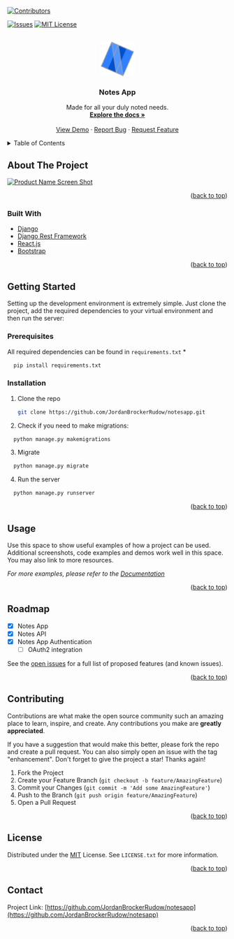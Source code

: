 <div id="top"></div>
<!--
*** Thanks for checking out the Best-README-Template. If you have a suggestion
*** that would make this better, please fork the repo and create a pull request
*** or simply open an issue with the tag "enhancement".
*** Don't forget to give the project a star!
*** Thanks again! Now go create something AMAZING! :D
-->



<!-- PROJECT SHIELDS -->
<!--
*** I'm using markdown "reference style" links for readability.
*** Reference links are enclosed in brackets [ ] instead of parentheses ( ).
*** See the bottom of this document for the declaration of the reference variables
*** for contributors-url, forks-url, etc. This is an optional, concise syntax you may use.
*** https://www.markdownguide.org/basic-syntax/#reference-style-links
-->
[![Contributors][contributors-shield]][contributors-url]
<!-- [![Forks][forks-shield]][forks-url]
[![Stargazers][stars-shield]][stars-url]
-->
[![Issues][issues-shield]][issues-url]
[![MIT License][license-shield]][license-url]



<!-- PROJECT LOGO -->
<br />
<div align="center">
  <a href="https://github.com/JordanBrockerRudow/notesapp">
    <img src="docs/images/logo/logo_light.png" alt="Logo" width="80" height="80">
  </a>

<h3 align="center">Notes App</h3>

  <p align="center">
    Made for all your duly noted needs.
    <br />
    <a href="https://github.com/JordanBrockerRudow/notesapp"><strong>Explore the docs »</strong></a>
    <br />
    <br />
    <a href="https://github.com/JordanBrockerRudow/notesapp">View Demo</a>
    ·
    <a href="https://github.com/JordanBrockerRudow/notesapp/issues">Report Bug</a>
    ·
    <a href="https://github.com/JordanBrockerRudow/notesapp/issues">Request Feature</a>
  </p>
</div>



<!-- TABLE OF CONTENTS -->
<details>
  <summary>Table of Contents</summary>
  <ol>
    <li>
      <a href="#about-the-project">About The Project</a>
      <ul>
        <li><a href="#built-with">Built With</a></li>
      </ul>
    </li>
    <li>
      <a href="#getting-started">Getting Started</a>
      <ul>
        <li><a href="#prerequisites">Prerequisites</a></li>
        <li><a href="#installation">Installation</a></li>
      </ul>
    </li>
    <li><a href="#usage">Usage</a></li>
    <li><a href="#roadmap">Roadmap</a></li>
    <li><a href="#contributing">Contributing</a></li>
    <li><a href="#license">License</a></li>
    <li><a href="#contact">Contact</a></li>
    <!--<li><a href="#acknowledgments">Acknowledgments</a></li>-->
  </ol>
</details>



<!-- ABOUT THE PROJECT -->
## About The Project

[![Product Name Screen Shot][product-screenshot]](https://example.com)

<!-- Here's a blank template to get started: To avoid retyping too much info. Do a search and replace with your text editor for the following: `github_username`, `repo_name`, `twitter_handle`, `linkedin_username`, `email`, `email_client`, `project_title`, `project_description` -->

<p align="right">(<a href="#top">back to top</a>)</p>



### Built With

* [Django](https://djangoproject.com)
* [Django Rest Framework](https://www.django-rest-framework.org/)
* [React.js](https://reactjs.org/)
* [Bootstrap](https://getbootstrap.com)

<p align="right">(<a href="#top">back to top</a>)</p>



<!-- GETTING STARTED -->
## Getting Started
Setting up the development environment is extremely simple. Just clone the project, add the required dependencies to your virtual environment and then run the server:

### Prerequisites
All required dependencies can be found in `requirements.txt`
  * 
  ```sh
    pip install requirements.txt
  ```

### Installation

1. Clone the repo
   ```sh
   git clone https://github.com/JordanBrockerRudow/notesapp.git
   ```
2. Check if you need to make migrations:
```sh
  python manage.py makemigrations
```
3. Migrate
```sh
  python manage.py migrate
```
4. Run the server
```sh
  python manage.py runserver
```
<p align="right">(<a href="#top">back to top</a>)</p>



<!-- USAGE EXAMPLES -->
## Usage

Use this space to show useful examples of how a project can be used. Additional screenshots, code examples and demos work well in this space. You may also link to more resources.

_For more examples, please refer to the [Documentation](https://github.com/JordanBrockerRudow/notesapp/tree/main/docs/api/swagger.json)_

<p align="right">(<a href="#top">back to top</a>)</p>



<!-- ROADMAP -->
## Roadmap

- [x] Notes App
- [x] Notes API
- [x] Notes App Authentication
    - [ ] OAuth2 integration

See the [open issues](https://github.com/JordanBrockerRudow/notesapp/issues) for a full list of proposed features (and known issues).

<p align="right">(<a href="#top">back to top</a>)</p>



<!-- CONTRIBUTING -->
## Contributing

Contributions are what make the open source community such an amazing place to learn, inspire, and create. Any contributions you make are **greatly appreciated**.

If you have a suggestion that would make this better, please fork the repo and create a pull request. You can also simply open an issue with the tag "enhancement".
Don't forget to give the project a star! Thanks again!

1. Fork the Project
2. Create your Feature Branch (`git checkout -b feature/AmazingFeature`)
3. Commit your Changes (`git commit -m 'Add some AmazingFeature'`)
4. Push to the Branch (`git push origin feature/AmazingFeature`)
5. Open a Pull Request

<p align="right">(<a href="#top">back to top</a>)</p>



<!-- LICENSE -->
## License

Distributed under the [MIT](https://github.com/JordanBrockerRudow/notesapp/blob/1fa3a569469432022ea54d79a55c425fc7aff7b5/LICENSE) License. See `LICENSE.txt` for more information.

<p align="right">(<a href="#top">back to top</a>)</p>



<!-- CONTACT -->
## Contact

Project Link: [https://github.com/JordanBrockerRudow/notesapp](https://github.com/JordanBrockerRudow/notesapp)

<p align="right">(<a href="#top">back to top</a>)</p>



<!-- ACKNOWLEDGMENTS

* []()
* []()
* []()

<p align="right">(<a href="#top">back to top</a>)</p>
-->



<!-- MARKDOWN LINKS & IMAGES -->
<!-- https://www.markdownguide.org/basic-syntax/#reference-style-links -->
[contributors-shield]: https://img.shields.io/github/contributors/JordanBrockerRudow/notesapp.svg?style=flat
[contributors-url]: https://github.com/JordanBrockerRudow/notesapp/graphs/contributors
[forks-shield]: https://img.shields.io/github/forks/JordanBrockerRudow/notesapp.svg?style=flat
[forks-url]: https://github.com/JordanBrockerRudow/notesapp/network/members
[stars-shield]: https://img.shields.io/github/stars/JordanBrockerRudow/notesapp.svg?style=flat
[stars-url]: https://github.com/JordanBrockerRudow/notesapp/stargazers
[issues-shield]: https://img.shields.io/github/issues/JordanBrockerRudow/notesapp.svg?style=flat
[issues-url]: https://github.com/JordanBrockerRudow/notesapp/issues
[license-shield]: https://img.shields.io/github/license/JordanBrockerRudow/notesapp.svg?style=flat
[license-url]: https://github.com/JordanBrockerRudow/notesapp/blob/master/LICENSE.txt
[linkedin-shield]: https://img.shields.io/badge/-LinkedIn-black.svg?style=flat&logo=linkedin&colorB=555
[linkedin-url]: https://linkedin.com/in/linkedin_username
[product-screenshot]: images/screenshot.png
